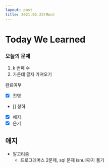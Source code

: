 ```yaml
---
layout: post
title: 2021.02.22(Mon)
---
```


# Today We Learned

###  오늘의 문제

1. k 번째 수
2. 가운데 글자 가져오기

완료여부  
- [x] 진영 
- [] 창하
- [x] 애지 
- [x] 은기

## 애지
- 알고리즘
  - 프로그래머스 2문제, sql 문제 isnull까지 풀기

